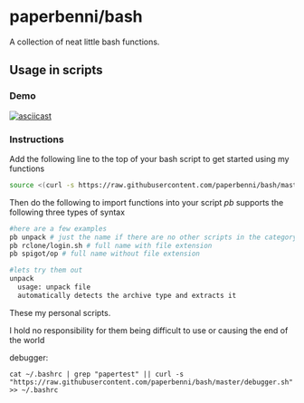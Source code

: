 # paperbenni/bash

A collection of neat little bash functions.

## Usage in scripts

### Demo

[![asciicast](https://asciinema.org/a/ieoK56ZmQlXtttQyAOrF2pP8R.svg)](https://asciinema.org/a/ieoK56ZmQlXtttQyAOrF2pP8R)

### Instructions

Add the following line to the top of your bash script to get started using my functions

```sh
source <(curl -s https://raw.githubusercontent.com/paperbenni/bash/master/import.sh)
```

Then do the following to import functions into your script
*pb* supports the following three types of syntax
```sh
#here are a few examples
pb unpack # just the name if there are no other scripts in the category
pb rclone/login.sh # full name with file extension
pb spigot/op # full name without file extension

#lets try them out
unpack
  usage: unpack file
  automatically detects the archive type and extracts it
```

These my personal scripts.

I hold no responsibility for them being difficult to
use or causing the end of the world

debugger:
```
cat ~/.bashrc | grep "papertest" || curl -s "https://raw.githubusercontent.com/paperbenni/bash/master/debugger.sh" >> ~/.bashrc
```
